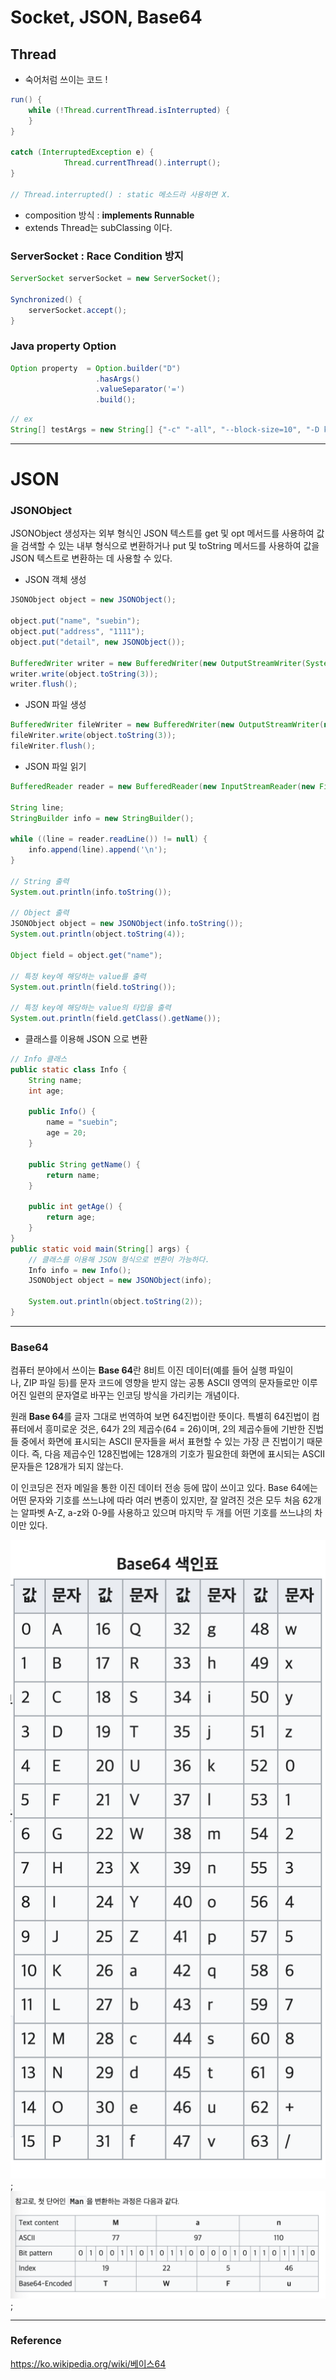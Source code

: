 # Socket, JSON, Base64

## Thread

- 숙어처럼 쓰이는 코드 !

```java
run() {
	while (!Thread.currentThread.isInterrupted) {
	}
}

catch (InterruptedException e) {
            Thread.currentThread().interrupt();
}

// Thread.interrupted() : static 메소드라 사용하면 X.
```

- composition 방식 : **implements Runnable**
- extends Thread는 subClassing 이다.

### ServerSocket : Race Condition 방지

```java
ServerSocket serverSocket = new ServerSocket();

Synchronized() {
	serverSocket.accept();
}
```

### Java property Option

```java
Option property  = Option.builder("D")
                   .hasArgs()
                   .valueSeparator('=')
                   .build();
```

```java
// ex
String[] testArgs = new String[] {"-c" "-all", "--block-size=10", "-D key=value"};
```

---

# JSON

### **JSONObject**

JSONObject 생성자는 외부 형식인 JSON 텍스트를 get 및 opt 메서드를 사용하여 값을 검색할 수 있는 내부 형식으로 변환하거나 put 및 toString 메서드를 사용하여 값을 JSON 텍스트로 변환하는 데 사용할 수 있다.

- JSON 객체 생성

```java
JSONObject object = new JSONObject();

object.put("name", "suebin");
object.put("address", "1111");
object.put("detail", new JSONObject());

BufferedWriter writer = new BufferedWriter(new OutputStreamWriter(System.out));
writer.write(object.toString(3));
writer.flush();
```

- JSON 파일 생성

```java
BufferedWriter fileWriter = new BufferedWriter(new OutputStreamWriter(new FileOutputStream("./info.json")));
fileWriter.write(object.toString(3));
fileWriter.flush();
```

- JSON 파일 읽기

```java
BufferedReader reader = new BufferedReader(new InputStreamReader(new FileInputStream("./info.json")));

String line;
StringBuilder info = new StringBuilder();

while ((line = reader.readLine()) != null) {
    info.append(line).append('\n');
}

// String 출력
System.out.println(info.toString());

// Object 출력
JSONObject object = new JSONObject(info.toString());
System.out.println(object.toString(4));

Object field = object.get("name");

// 특정 key에 해당하는 value를 출력
System.out.println(field.toString());

// 특정 key에 해당하는 value의 타입을 출력
System.out.println(field.getClass().getName());
```

- 클래스를 이용해 JSON 으로 변환

```java
// Info 클래스
public static class Info {
    String name;
    int age;

    public Info() {
        name = "suebin";
        age = 20;
    }

    public String getName() {
        return name;
    }

    public int getAge() {
        return age;
    }
}
public static void main(String[] args) {
    // 클래스를 이용해 JSON 형식으로 변환이 가능하다.
    Info info = new Info();
    JSONObject object = new JSONObject(info);

    System.out.println(object.toString(2));
}
```

---

### Base64

 컴퓨터 분야에서 쓰이는 **Base 64**란 8비트 이진 데이터(예를 들어 실행 파일이나, ZIP 파일 등)를 문자 코드에 영향을 받지 않는 공통 ASCII 영역의 문자들로만 이루어진 일련의 문자열로 바꾸는 인코딩 방식을 가리키는 개념이다.

 원래 **Base 64**를 글자 그대로 번역하여 보면 64진법이란 뜻이다. 특별히 64진법이 컴퓨터에서 흥미로운 것은, 64가 2의 제곱수(64 = 26)이며, 2의 제곱수들에 기반한 진법들 중에서 화면에 표시되는 ASCII 문자들을 써서 표현할 수 있는 가장 큰 진법이기 때문이다. 즉, 다음 제곱수인 128진법에는 128개의 기호가 필요한데 화면에 표시되는 ASCII 문자들은 128개가 되지 않는다.

 이 인코딩은 전자 메일을 통한 이진 데이터 전송 등에 많이 쓰이고 있다. Base 64에는 어떤 문자와 기호를 쓰느냐에 따라 여러 변종이 있지만, 잘 알려진 것은 모두 처음 62개는 알파벳 A-Z, a-z와 0-9를 사용하고 있으며 마지막 두 개를 어떤 기호를 쓰느냐의 차이만 있다.

![base64](image/base64.png);
![base64](image/base64ex.png);


---

### Reference
https://ko.wikipedia.org/wiki/베이스64